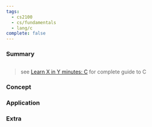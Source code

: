 ```yaml
---
tags:
  - cs2100
  - cs/fundamentals
  - lang/c
complete: false
---
```

### Summary
```c

```
> see [Learn X in Y minutes: C](https://learnxinyminutes.com/c/) for complete guide to C
### Concept

### Application

### Extra

